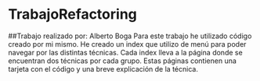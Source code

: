 # TrabajoRefactoring

##Trabajo realizado por: Alberto Boga
Para este trabajo he utilizado código creado por mi mismo. 
He creado un index que utilizo de menú para poder navegar por las distintas técnicas.
Cada index lleva a la página donde se encuentran dos técnicas por cada grupo. Estas páginas contienen una tarjeta con el código y una breve explicación de la técnica. 
